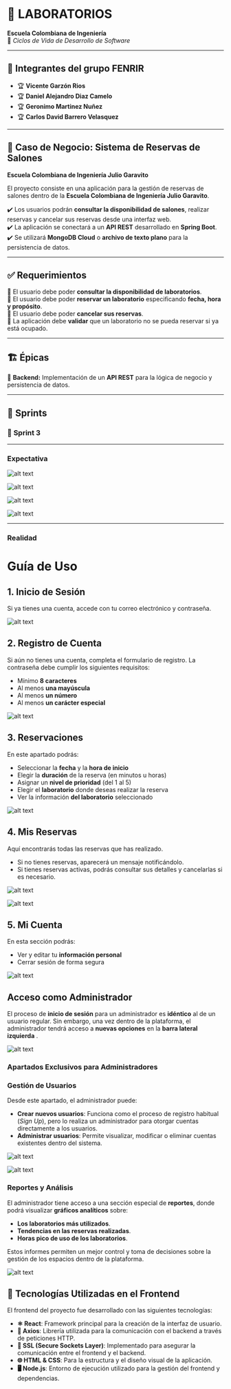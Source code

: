 # 🎯 LABORATORIOS

**Escuela Colombiana de Ingeniería**  
📌 _Ciclos de Vida de Desarrollo de Software_

---

## 👥 Integrantes del grupo **FENRIR**

- 🏆 **Vicente Garzón Rios**
- 🏆 **Daniel Alejandro Diaz Camelo**
- 🏆 **Geronimo Martinez Nuñez**
- 🏆 **Carlos David Barrero Velasquez**

---

## 📌 Caso de Negocio: **Sistema de Reservas de Salones**

**Escuela Colombiana de Ingeniería Julio Garavito**

El proyecto consiste en una aplicación para la gestión de reservas de salones dentro de la **Escuela Colombiana de Ingeniería Julio Garavito**.

✔️ Los usuarios podrán **consultar la disponibilidad de salones**, realizar reservas y cancelar sus reservas desde una interfaz web.  
✔️ La aplicación se conectará a un **API REST** desarrollado en **Spring Boot**.  
✔️ Se utilizará **MongoDB Cloud** o **archivo de texto plano** para la persistencia de datos.

---

## ✅ Requerimientos

🔹 El usuario debe poder **consultar la disponibilidad de laboratorios**.  
🔹 El usuario debe poder **reservar un laboratorio** especificando **fecha, hora y propósito**.  
🔹 El usuario debe poder **cancelar sus reservas**.  
🔹 La aplicación debe **validar** que un laboratorio no se pueda reservar si ya está ocupado.

---

## 🏗️ Épicas

📌 **Backend:** Implementación de un **API REST** para la lógica de negocio y persistencia de datos.

---

## 🚀 Sprints

### 🏁 **Sprint 3**

---

### **Expectativa**

![alt text](public/readme/logSignUpF.png)

![alt text](public/readme/reservationsF.png)

![alt text](public/readme/myReservationsF.png)

![alt text](public/readme/userDetailsF.png)

---

### **Realidad**

# Guía de Uso 

## 1. Inicio de Sesión  
Si ya tienes una cuenta, accede con tu correo electrónico y contraseña.  

![alt text](public/readme/login.png)

## 2. Registro de Cuenta  
Si aún no tienes una cuenta, completa el formulario de registro. La contraseña debe cumplir los siguientes requisitos:  
- Mínimo **8 caracteres**  
- Al menos **una mayúscula**  
- Al menos **un número**  
- Al menos **un carácter especial**  

![alt text](public/readme/signup.png)

## 3. Reservaciones  
En este apartado podrás:  
- Seleccionar la **fecha** y la **hora de inicio**  
- Elegir la **duración** de la reserva (en minutos u horas)  
- Asignar un **nivel de prioridad** (del 1 al 5)  
- Elegir el **laboratorio** donde deseas realizar la reserva
- Ver la información **del laboratorio** seleccionado  

![alt text](public/readme/reservations.png)

## 4. Mis Reservas  
Aquí encontrarás todas las reservas que has realizado.  
- Si no tienes reservas, aparecerá un mensaje notificándolo.  
- Si tienes reservas activas, podrás consultar sus detalles y cancelarlas si es necesario.  

![alt text](public/readme/myReservations.png)

![alt text](public/readme/reservationDetails.png)

## 5. Mi Cuenta  
En esta sección podrás:  
- Ver y editar tu **información personal**  
- Cerrar sesión de forma segura  

![alt text](public/readme/userDetails.png)

## Acceso como Administrador  

El proceso de **inicio de sesión** para un administrador es **idéntico** al de un usuario regular. Sin embargo, una vez dentro de la plataforma, el administrador tendrá acceso a **nuevas opciones** en la **barra lateral izquierda** .  

![alt text](public/readme/Admon.jpg)

### Apartados Exclusivos para Administradores 

### Gestión de Usuarios  
Desde este apartado, el administrador puede:  
- **Crear nuevos usuarios**: Funciona como el proceso de registro habitual (*Sign Up*), pero lo realiza un administrador para otorgar cuentas directamente a los usuarios.  
- **Administrar usuarios**: Permite visualizar, modificar o eliminar cuentas existentes dentro del sistema.  

![alt text](public/readme/Users.jpg)

![alt text](public/readme/CreateUser.jpg)

### Reportes y Análisis  
El administrador tiene acceso a una sección especial de **reportes**, donde podrá visualizar **gráficos analíticos** sobre:  
- **Los laboratorios más utilizados**.  
- **Tendencias en las reservas realizadas**.  
- **Horas pico de uso de los laboratorios**.

Estos informes permiten un mejor control y toma de decisiones sobre la gestión de los espacios dentro de la plataforma.

![alt text](public/readme/Analytics.jpg)


## 🎨 Tecnologías Utilizadas en el Frontend  

El frontend del proyecto fue desarrollado con las siguientes tecnologías:  

- **⚛️ React**: Framework principal para la creación de la interfaz de usuario.  
- **📡 Axios**: Librería utilizada para la comunicación con el backend a través de peticiones HTTP.  
- **🔐 SSL (Secure Sockets Layer)**: Implementado para asegurar la comunicación entre el frontend y el backend.  
- **🌐 HTML & CSS**: Para la estructura y el diseño visual de la aplicación.  
- **🖥️ Node.js**: Entorno de ejecución utilizado para la gestión del frontend y dependencias. 